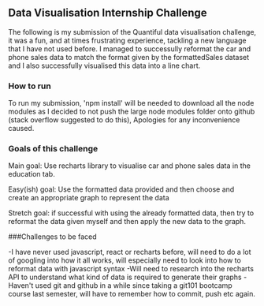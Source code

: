 
## Data Visualisation Internship Challenge
The following is my submission of the Quantiful data visualisation challenge, it was a fun, and at times frustrating experience, tackling a new language that I have not used before. I managed to successully reformat the car and phone sales data to match the format given by the formattedSales dataset and I also successfully visualised this data into a line chart.

### How to run

To run my submission, 'npm install' will be needed to download all the node modules as I decided to not push the large node modules folder onto github (stack overflow suggested to do this), Apologies for any inconvenience caused.

### Goals of this challenge

Main goal: Use recharts library to visualise car and phone sales data in the education tab.

Easy(ish) goal: Use the formatted data provided and then choose and create an appropriate graph to represent the data

Stretch goal: if successful with using the already formatted data, then try to reformat the data given myself and then apply the new data to the graph.

###Challenges to be faced

-I have never used javascript, react or recharts before, will need to do a lot of googling into how it all works, will especially need to look into how to reformat data with javascript syntax
-Will need to research into the recharts API to understand what kind of data is required to generate their graphs
-Haven't used git and github in a while since taking a git101 bootcamp course last semester, will have to remember how to commit, push etc again.

